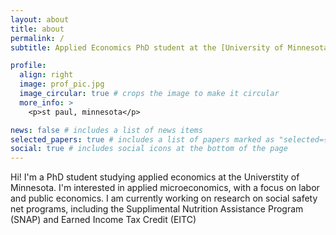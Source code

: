 ```yaml
---
layout: about
title: about
permalink: /
subtitle: Applied Economics PhD student at the [University of Minnesota](https://apec.umn.edu/)

profile:
  align: right
  image: prof_pic.jpg
  image_circular: true # crops the image to make it circular
  more_info: >
    <p>st paul, minnesota</p>

news: false # includes a list of news items
selected_papers: true # includes a list of papers marked as "selected={true}"
social: true # includes social icons at the bottom of the page
---
```


Hi! I'm a PhD student studying applied economics at the Universtity of Minnesota. I'm interested in applied microeconomics, with a focus on labor and public economics. I am currently working on research on social safety net programs, including the Supplimental Nutrition Assistance Program (SNAP) and Earned Income Tax Credit (EITC)


